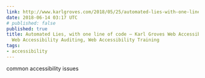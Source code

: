 ```yaml
---
link: http://www.karlgroves.com/2018/05/25/automated-lies-with-one-line-of-code/
date: 2018-06-14 03:17 UTC
# published: false
published: true
title: Automated Lies, with one line of code – Karl Groves Web Accessibility Consultant,
  Web Accessibility Auditing, Web Accessibility Training
tags:
- accessibility
---
```


common accessibility issues
